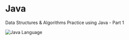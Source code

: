 # Java

Data Structures & Algorithms Practice using Java - Part 1

![Java Language](https://www.iprsam.com/wp-content/uploads/2018/12/Java-logo-tr.png)
